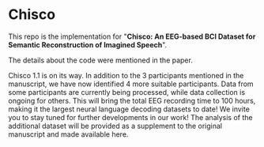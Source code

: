 # Chisco 
This repo is the implementation for "**Chisco: An EEG-based BCI Dataset for Semantic Reconstruction of Imagined Speech**".

The details about the code were mentioned in the paper. 

Chisco 1.1 is on its way. In addition to the 3 participants mentioned in the manuscript, we have now identified 4 more suitable participants. Data from some participants are currently being processed, while data collection is ongoing for others. This will bring the total EEG recording time to 100 hours, making it the largest neural language decoding datasets to date! We invite you to stay tuned for further developments in our work! The analysis of the additional dataset will be provided as a supplement to the original manuscript and made available here.


